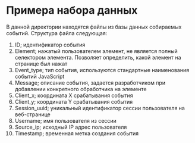 # Примера набора данных

В данной директории находятся файлы из базы данных собираемых событий. Структура файла следующая:

1. ID; идентификатор события
2. Element; нажатый пользователем элемент, не является полный селектором элемента. Позволяет определить, какой элемент
   на странице был нажат
3. Event_type; тип события, используются стандартные наименования событий JavaScript
4. Message; описание события, задается разработчиком при добавлении конкретного обработчика на элементе
5. Client_x; координата X срабатывания события
6. Client_y; координата Y срабатывания события
7. Session_uuid; уникальный идентификатор сессии пользователя на веб-странице
8. Username; имя пользователя из сессии
9. Source_ip; исходный IP адрес пользователя
10. Timestamp; временная метка создания события